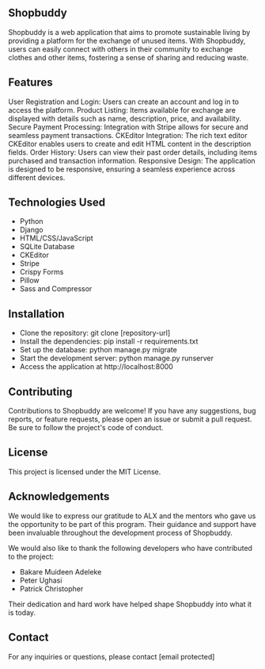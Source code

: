 ## Shopbuddy

Shopbuddy is a web application that aims to promote sustainable living by providing a platform for the exchange of unused items. With Shopbuddy, users can easily connect with others in their community to exchange clothes and other items, fostering a sense of sharing and reducing waste.

## Features

User Registration and Login: Users can create an account and log in to access the platform.
Product Listing: Items available for exchange are displayed with details such as name, description, price, and availability.
Secure Payment Processing: Integration with Stripe allows for secure and seamless payment transactions.
CKEditor Integration: The rich text editor CKEditor enables users to create and edit HTML content in the description fields.
Order History: Users can view their past order details, including items purchased and transaction information.
Responsive Design: The application is designed to be responsive, ensuring a seamless experience across different devices.

## Technologies Used

+ Python
+ Django
+ HTML/CSS/JavaScript
+ SQLite Database
+ CKEditor
+ Stripe
+ Crispy Forms
+ Pillow
+ Sass and Compressor

## Installation

+ Clone the repository: git clone [repository-url]
+ Install the dependencies: pip install -r requirements.txt
+ Set up the database: python manage.py migrate
+ Start the development server: python manage.py runserver
+ Access the application at http://localhost:8000

## Contributing

Contributions to Shopbuddy are welcome! If you have any suggestions, bug reports, or feature requests, please open an issue or submit a pull request. Be sure to follow the project's code of conduct.

## License
This project is licensed under the MIT License.

## Acknowledgements
We would like to express our gratitude to ALX and the mentors who gave us the opportunity to be part of this program. Their guidance and support have been invaluable throughout the development process of Shopbuddy.

We would also like to thank the following developers who have contributed to the project:

+ Bakare Muideen Adeleke
+ Peter Ughasi
+ Patrick Christopher

Their dedication and hard work have helped shape Shopbuddy into what it is today.

## Contact
For any inquiries or questions, please contact [email protected]
